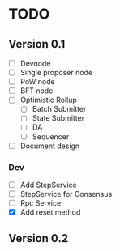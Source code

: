 # TODO

## Version 0.1

- [ ] Devnode
- [ ] Single proposer node
- [ ] PoW node
- [ ] BFT node
- [ ] Optimistic Rollup
  - [ ] Batch Submitter
  - [ ] State Submitter
  - [ ] DA
  - [ ] Sequencer
- [ ] Document design

### Dev

- [ ] Add StepService
- [ ] StepService for Consensus
- [ ] Rpc Service
- [x] Add reset method

## Version 0.2
